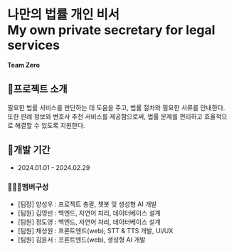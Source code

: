 # 나만의 법률 개인 비서<br/>My own private secretary for legal services   
**Team Zero**

## 👻프로젝트 소개
필요한 법률 서비스를 판단하는 데 도움을 주고, 법률 절차와 필요한 서류를 안내한다. <br/>또한 판례 정보와 변호사 추천 서비스를 제공함으로써, 법률 문제를 편리하고 효율적으로 해결할 수 있도록 지원한다.


## 📅개발 기간
* 2024.01.01 - 2024.02.29

### 🧑‍🤝‍🧑맴버구성
 - [팀장] 양성우 : 프로젝트 총괄, 챗봇 및 생성형 AI 개발
 - [팀원] 김영빈 : 백엔드, 자연어 처리, 데이터베이스 설계
 - [팀원] 정도영 : 백엔드, 자연어 처리, 데이터베이스 설계
 - [팀원] 채성원 : 프론트엔드(web), STT & TTS 개발, UI/UX
 - [팀원] 김윤서 : 프론트엔드(web), 생성형 AI 개발
